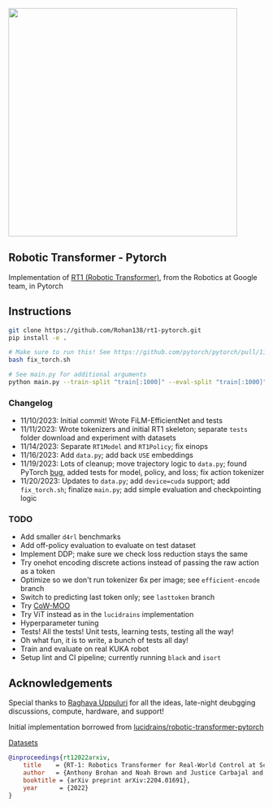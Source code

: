 <img src="./rt1.png" width="450px"></img>

## Robotic Transformer - Pytorch

Implementation of <a href="https://ai.googleblog.com/2022/12/rt-1-robotics-transformer-for-real.html">RT1 (Robotic Transformer)</a>, from the Robotics at Google team, in Pytorch

## Instructions

```bash
git clone https://github.com/Rohan138/rt1-pytorch.git
pip install -e .

# Make sure to run this! See https://github.com/pytorch/pytorch/pull/114083/files
bash fix_torch.sh

# See main.py for additional arguments
python main.py --train-split "train[:1000]" --eval-split "train[:1000]" --train-batch-size 8 --eval-batch-size 8 --eval-freq 100 --checkpoint-freq 1000
```

### Changelog
- 11/10/2023: Initial commit! Wrote FiLM-EfficientNet and tests
- 11/11/2023: Wrote tokenizers and initial RT1 skeleton; separate `tests` folder 
download and experiment with datasets
- 11/14/2023: Separate `RT1Model` and `RT1Policy`; fix einops
- 11/16/2023: Add `data.py`; add back `USE` embeddings
- 11/19/2023: Lots of cleanup; move trajectory logic to `data.py`; found 
PyTorch [bug](https://github.com/pytorch/pytorch/pull/114083/files), added tests
for model, policy, and loss; fix action tokenizer
- 11/20/2023: Updates to `data.py`; add `device=cuda` support; add `fix_torch.sh`; 
finalize `main.py`; add simple evaluation and checkpointing logic


### TODO
- Add smaller `d4rl` benchmarks
- Add off-policy evaluation to evaluate on test dataset
- Implement DDP; make sure we check loss reduction stays the same
- Try onehot encoding discrete actions instead of passing the raw action as a token
- Optimize so we don't run tokenizer 6x per image; see `efficient-encode` branch
- Switch to predicting last token only; see `lasttoken` branch
- Try [CoW-MOO](https://robot-moo.github.io/)
- Try ViT instead as in the `lucidrains` implementation
- Hyperparameter tuning
- Tests! All the tests! Unit tests, learning tests, testing all the way!
- Oh what fun, it is to write, a bunch of tests all day!
- Train and evaluate on real KUKA robot
- Setup lint and CI pipeline; currently running `black` and `isort`

## Acknowledgements

Special thanks to [Raghava Uppuluri](https://github.com/raghavauppuluri13) 
for all the ideas, late-night deubgging discussions, compute, hardware, and support!

Initial implementation borrowed from [lucidrains/robotic-transformer-pytorch](https://github.com/lucidrains/robotic-transformer-pytorch)

[Datasets](https://docs.google.com/spreadsheets/d/1rPBD77tk60AEIGZrGSODwyyzs5FgCU9Uz3h-3_t2A9g/edit#gid=0)

```bibtex
@inproceedings{rt12022arxiv,
    title    = {RT-1: Robotics Transformer for Real-World Control at Scale},
    author   = {Anthony Brohan and Noah Brown and Justice Carbajal and  Yevgen Chebotar and Joseph Dabis and Chelsea Finn and Keerthana Gopalakrishnan and Karol Hausman and Alex Herzog and Jasmine Hsu and Julian Ibarz and Brian Ichter and Alex Irpan and Tomas Jackson and  Sally Jesmonth and Nikhil Joshi and Ryan Julian and Dmitry Kalashnikov and Yuheng Kuang and Isabel Leal and Kuang-Huei Lee and  Sergey Levine and Yao Lu and Utsav Malla and Deeksha Manjunath and  Igor Mordatch and Ofir Nachum and Carolina Parada and Jodilyn Peralta and Emily Perez and Karl Pertsch and Jornell Quiambao and  Kanishka Rao and Michael Ryoo and Grecia Salazar and Pannag Sanketi and Kevin Sayed and Jaspiar Singh and Sumedh Sontakke and Austin Stone and Clayton Tan and Huong Tran and Vincent Vanhoucke and Steve Vega and Quan Vuong and Fei Xia and Ted Xiao and Peng Xu and Sichun Xu and Tianhe Yu and Brianna Zitkovich},
    booktitle = {arXiv preprint arXiv:2204.01691},
    year      = {2022}
}
```
